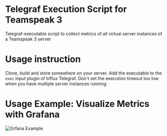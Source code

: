 # Telegraf Execution Script for Teamspeak 3
Telegraf-executable script to collect metrics of all virtual server instances of a Teamspeak 3 server

# Usage instruction
Clone, build and store somewhere on your server. Add the executable to the `exec` input plugin of Influx Telegraf. Don't set the execution timeout too low when you have multiple server instances running.

# Usage Example: Visualize Metrics with Grafana
![Grfana Example](https://i.gyazo.com/f6f5e28fbb8ea56c8cacedacc64bd6b8.png)
